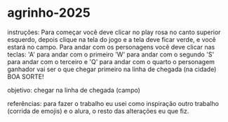 # agrinho-2025
instruções:
Para começar você deve clicar no play rosa no canto superior esquerdo, depois clique na tela do jogo e a tela deve ficar verde, e você estará no campo. Para andar com os personagens você deve clicar nas teclas:
'A' para andar com o primeiro
'W' para andar com o segundo
'S' para andar com o terceiro 
e  'Q' para andar com o quarto
o personagem ganhador vai ser o que chegar primeiro na linha de chegada (na cidade)
BOA SORTE!


objetivo:
chegar na linha de chegada (campo)


referências: 
para fazer o trabalho eu usei como inspiração outro trabalho (corrida de emojis) e o alura, o resto das alterações eu que fiz.  
